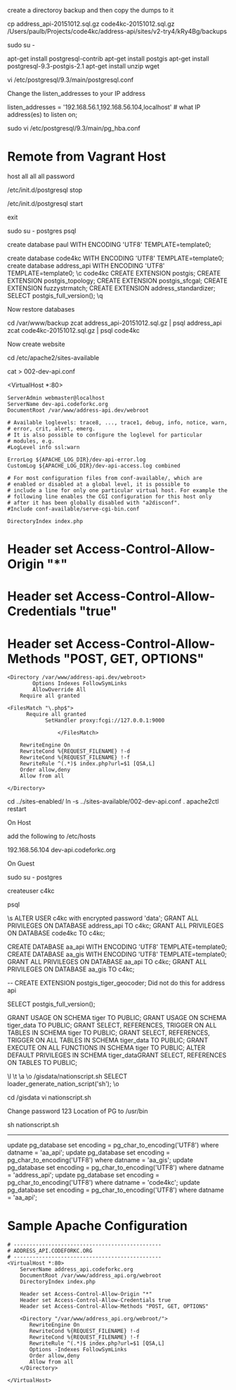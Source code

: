 
create a directoroy backup and then copy the dumps to it

cp address_api-20151012.sql.gz code4kc-20151012.sql.gz  /Users/paulb/Projects/code4kc/address-api/sites/v2-try4/kRy4Bg/backups



sudo su -

apt-get install postgresql-contrib
apt-get install postgis
apt-get install postgresql-9.3-postgis-2.1
apt-get install unzip wget

vi /etc/postgresql/9.3/main/postgresql.conf

Change the listen_addresses to your IP address

listen_addresses = '192.168.56.1,192.168.56.104,localhost'      # what IP address(es) to listen on;


sudo vi /etc/postgresql/9.3/main/pg_hba.conf 

# Remote from Vagrant Host
host    all             all             all                     password


/etc/init.d/postgresql stop

/etc/init.d/postgresql start

exit

sudo su - postgres
psql

create database paul WITH ENCODING 'UTF8' TEMPLATE=template0; 

create database code4kc  WITH ENCODING 'UTF8' TEMPLATE=template0;
create database address_api  WITH ENCODING 'UTF8' TEMPLATE=template0;
\c code4kc
CREATE EXTENSION postgis;
CREATE EXTENSION postgis_topology;
CREATE EXTENSION postgis_sfcgal;
CREATE EXTENSION fuzzystrmatch;
CREATE EXTENSION address_standardizer;
SELECT postgis_full_version();
\q


Now restore databases

   cd /var/www/backup
   zcat address_api-20151012.sql.gz | psql address_api
   zcat code4kc-20151012.sql.gz | psql code4kc 


Now create website


cd /etc/apache2/sites-available

cat > 002-dev-api.conf

<VirtualHost *:80>

    ServerAdmin webmaster@localhost
    ServerName dev-api.codeforkc.org
    DocumentRoot /var/www/address-api.dev/webroot

    # Available loglevels: trace8, ..., trace1, debug, info, notice, warn,
    # error, crit, alert, emerg.
    # It is also possible to configure the loglevel for particular
    # modules, e.g.
    #LogLevel info ssl:warn

    ErrorLog ${APACHE_LOG_DIR}/dev-api-error.log
    CustomLog ${APACHE_LOG_DIR}/dev-api-access.log combined

    # For most configuration files from conf-available/, which are
    # enabled or disabled at a global level, it is possible to
    # include a line for only one particular virtual host. For example the
    # following line enables the CGI configuration for this host only
    # after it has been globally disabled with "a2disconf".
    #Include conf-available/serve-cgi-bin.conf

    DirectoryIndex index.php

#   Header set Access-Control-Allow-Origin "*"
#   Header set Access-Control-Allow-Credentials "true"
#   Header set Access-Control-Allow-Methods "POST, GET, OPTIONS"


    <Directory /var/www/address-api.dev/webroot>
            Options Indexes FollowSymLinks
            AllowOverride All
        Require all granted

    <FilesMatch "\.php$">
          Require all granted
                SetHandler proxy:fcgi://127.0.0.1:9000

                    </FilesMatch>

        RewriteEngine On
        RewriteCond %{REQUEST_FILENAME} !-d
        RewriteCond %{REQUEST_FILENAME} !-f
        RewriteRule ^(.*)$ index.php?url=$1 [QSA,L]
        Order allow,deny
        Allow from all

    </Directory>
</VirtualHost>

cd ../sites-enabled/
ln -s ../sites-available/002-dev-api.conf .
apache2ctl restart


On Host

add the following to /etc/hosts


192.168.56.104 dev-api.codeforkc.org


On Guest

sudo su - postgres

createuser c4kc

psql

\s
ALTER USER c4kc with encrypted password 'data';
GRANT ALL PRIVILEGES ON DATABASE address_api TO c4kc;
GRANT ALL PRIVILEGES ON DATABASE code4kc TO c4kc;

CREATE DATABASE aa_api  WITH ENCODING 'UTF8' TEMPLATE=template0;
CREATE DATABASE aa_gis  WITH ENCODING 'UTF8' TEMPLATE=template0;
GRANT ALL PRIVILEGES ON DATABASE aa_api TO c4kc;
GRANT ALL PRIVILEGES ON DATABASE aa_gis TO c4kc;






-- CREATE EXTENSION postgis_tiger_geocoder; Did not do this for address api

SELECT postgis_full_version();

GRANT USAGE ON SCHEMA tiger TO PUBLIC;
GRANT USAGE ON SCHEMA tiger_data TO PUBLIC;
GRANT SELECT, REFERENCES, TRIGGER    ON ALL TABLES IN SCHEMA tiger TO PUBLIC;
GRANT SELECT, REFERENCES, TRIGGER    ON ALL TABLES IN SCHEMA tiger_data TO PUBLIC;
GRANT EXECUTE    ON ALL FUNCTIONS IN SCHEMA tiger TO PUBLIC;
ALTER DEFAULT PRIVILEGES IN SCHEMA tiger_dataGRANT SELECT, REFERENCES    ON TABLES TO PUBLIC;


\l
\t
\a
\o /gisdata/nationscript.sh
        SELECT loader_generate_nation_script('sh');
        \o


cd /gisdata
vi nationscript.sh

Change password 123
Location of PG to /usr/bin



sh nationscript.sh




-----

update pg_database set encoding = pg_char_to_encoding('UTF8') where datname = 'aa_api';
update pg_database set encoding = pg_char_to_encoding('UTF8') where datname = 'aa_gis';
update pg_database set encoding = pg_char_to_encoding('UTF8') where datname = 'address_api';
update pg_database set encoding = pg_char_to_encoding('UTF8') where datname = 'code4kc';
update pg_database set encoding = pg_char_to_encoding('UTF8') where datname = 'aa_api';
# Sample Apache Configuration

````
# -----------------------------------------------
# ADDRESS_API.CODEFORKC.ORG
# -----------------------------------------------
<VirtualHost *:80>
    ServerName address_api.codeforkc.org
    DocumentRoot /var/www/address_api.org/webroot
    DirectoryIndex index.php

    Header set Access-Control-Allow-Origin "*"
    Header set Access-Control-Allow-Credentials true
    Header set Access-Control-Allow-Methods "POST, GET, OPTIONS"

    <Directory "/var/www/address_api.org/webroot/">
       RewriteEngine On
       RewriteCond %{REQUEST_FILENAME} !-d
       RewriteCond %{REQUEST_FILENAME} !-f
       RewriteRule ^(.*)$ index.php?url=$1 [QSA,L]
       Options -Indexes FollowSymLinks
       Order allow,deny
       Allow from all
    </Directory>

</VirtualHost>
````
